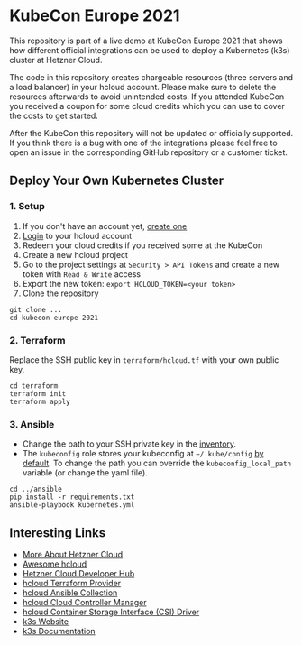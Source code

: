 # KubeCon Europe 2021

This repository is part of a live demo at KubeCon Europe 2021 that shows how different official integrations can be used to deploy a Kubernetes (k3s) cluster at Hetzner Cloud.

The code in this repository creates chargeable resources (three servers and a load balancer) in your hcloud account. Please make sure to delete the resources afterwards to avoid unintended costs. If you attended KubeCon you received a coupon for some cloud credits which you can use to cover the costs to get started.

After the KubeCon this repository will not be updated or officially supported. If you think there is a bug with one of the integrations please feel free to open an issue in the corresponding GitHub repository or a customer ticket.

## Deploy Your Own Kubernetes Cluster

### 1. Setup

1. If you don't have an account yet, [create one](https://accounts.hetzner.com/signUp)
2. [Login](https://console.hetzner.cloud/) to your hcloud account
3. Redeem your cloud credits if you received some at the KubeCon
4. Create a new hcloud project
5. Go to the project settings at `Security > API Tokens` and create a new token with `Read & Write` access
6. Export the new token: `export HCLOUD_TOKEN=<your token>`
7. Clone the repository

```
git clone ...
cd kubecon-europe-2021
```

### 2. Terraform

Replace the SSH public key in `terraform/hcloud.tf` with your own public key.

```
cd terraform
terraform init
terraform apply
```

### 3. Ansible

- Change the path to your SSH private key in the [inventory](./ansible/inventory/group_vars/all.yml).
- The `kubeconfig` role stores your kubeconfig at `~/.kube/config` [by default](./ansible/roles/kubeconfig/defaults/main.yml). To change the path you can override the `kubeconfig_local_path` variable (or change the yaml file).

```
cd ../ansible
pip install -r requirements.txt
ansible-playbook kubernetes.yml
```

## Interesting Links

- [More About Hetzner Cloud](https://www.hetzner.com/cloud)
- [Awesome hcloud](https://github.com/hetznercloud/awesome-hcloud)
- [Hetzner Cloud Developer Hub](https://developers.hetzner.com/cloud)
- [hcloud Terraform Provider](https://registry.terraform.io/providers/hetznercloud/hcloud/latest/docs)
- [hcloud Ansible Collection](https://galaxy.ansible.com/hetzner/hcloud)
- [hcloud Cloud Controller Manager](https://github.com/hetznercloud/hcloud-cloud-controller-manager)
- [hcloud Container Storage Interface (CSI) Driver](https://github.com/hetznercloud/csi-driver)
- [k3s Website](https://k3s.io/)
- [k3s Documentation](https://rancher.com/docs/k3s/latest/en/)
